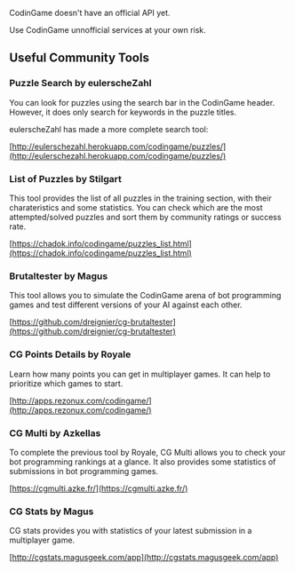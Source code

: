 CodinGame doesn't have an official API yet.

Use CodinGame unnofficial services at your own risk.

## Useful Community Tools

### Puzzle Search by eulerscheZahl

You can look for puzzles using the search bar in the CodinGame header. However, it does only search for keywords in the puzzle titles.

eulerscheZahl has made a more complete search tool:

[http://eulerschezahl.herokuapp.com/codingame/puzzles/](http://eulerschezahl.herokuapp.com/codingame/puzzles/)

### List of Puzzles by Stilgart

This tool provides the list of all puzzles in the training section, with their charateristics and some statistics. You can check which are the most attempted/solved puzzles and sort them by community ratings or success rate.

[https://chadok.info/codingame/puzzles_list.html](https://chadok.info/codingame/puzzles_list.html)

### Brutaltester by Magus

This tool allows you to simulate the CodinGame arena of bot programming games and test different versions of your AI against each other.

[https://github.com/dreignier/cg-brutaltester](https://github.com/dreignier/cg-brutaltester)

### CG Points Details by Royale

Learn how many points you can get in multiplayer games. It can help to prioritize which games to start.

[http://apps.rezonux.com/codingame/](http://apps.rezonux.com/codingame/)

### CG Multi by Azkellas

To complete the previous tool by Royale, CG Multi allows you to check your bot programming rankings at a glance. It also provides some statistics of submissions in bot programming games.

[https://cgmulti.azke.fr/](https://cgmulti.azke.fr/)

### CG Stats by Magus

CG stats provides you with statistics of your latest submission in a multiplayer game.

[http://cgstats.magusgeek.com/app](http://cgstats.magusgeek.com/app)

